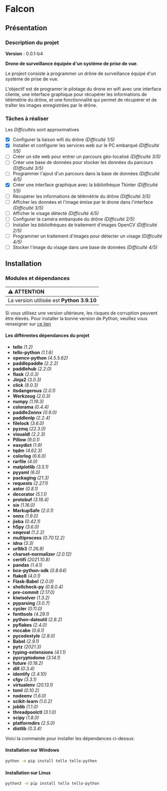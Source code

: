 # Falcon

## Présentation

### Description du projet

**Version** : 0.0.1-b4

**Drone de surveillance équipée d'un système de prise de vue**.

Le project consiste à programmer un drône de surveillance équipé d'un système de prise de vue.

L'objectif est de programer le pilotage du drone en wifi avec une interface cliente, une interface graphique pour récupérer les informations de télémétrie du drône, et une fonctionnalité qui permet de récupérer et de traîter les images enregistrées par le drône.

### Tâches à réaliser

Les *Difficultés* sont approximatives

- [x] Configurer la liaison wifi du drône *(Difficulté 1/5)*
- [x] Installer et configurer les services web sur le PC embarqué *(Difficulté 1/5)*
- [ ] Créer un site web pour entrer un parcours géo-localisé *(Difficulté 3/5)*
- [ ] Créer une base de données pour stocker les données du parcours *(Difficulté 3/5)*
- [ ] Programmer l'ajout d'un parcours dans la base de données *(Difficulté 4/5)*
- [x] Créer une interface graphique avec la bibliothèque Tkinter *(Difficulté 1/5)*
- [ ] Récupérer les informations de télémétrie du drône *(Difficulté 3/5)*
- [ ] Afficher les données et l'image émise par le drone dans l'interface *(Difficulté 3/5)*
- [ ] Afficher le visage détecté *(Difficulté 4/5)*
- [ ] Configurer la caméra embarquée du drône *(Difficulté 2/5)*
- [ ] Installer les bibliothèques de traitement d'images OpenCV *(Difficulté 2/5)*
- [ ] Programmer un traitement d'images pour détecter un visage *(Difficulté 4/5)*
- [ ] Stocker l'image du visage dans une base de données *(Difficulté 4/5)*

## Installation

### Modules et dépendances

| :warning: ATTENTION                       |
|:------------------------------------------|
| La version utilisée est **Python 3.9.10** |

Si vous utilisez une version ultérieure, les risques de corruption peuvent être élevés. Pour installer la bonne version de Python, veuillez vous renseigner sur [ce lien](https://www.python.org/downloads/release/python-3910/)

#### Les différentes dépendances du projet

- **tello** *(1.2)*
- **tello-python** *(1.1.6)*
- **opencv-python** *(4.5.5.62)*
- **paddlepaddle** *(2.2.2)*
- **paddlehub** *(2.2.0)*
- **flask** *(2.0.3)*
- **Jinja2** *(3.0.3)*
- **click** *(8.0.3)*
- **itsdangerous** *(2.0.1)*
- **Werkzeug** *(2.0.3)*
- **numpy** *(1.19.3)*
- **colorama** *(0.4.4)*
- **paddle2onnx** *(0.9.0)*
- **paddlenlp** *(2.2.4)*
- **filelock** *(3.6.0)*
- **pyzmq** *(22.3.0)*
- **visualdl** *(2.2.3)*
- **Pillow** *(9.0.1)*
- **easydict** *(1.9)*
- **tqdm** *(4.62.3)*
- **colorlog** *(6.6.0)*
- **rarfile** *(4.0)*
- **matplotlib** *(3.5.1)*
- **pyyaml** *(6.0)*
- **packaging** *(21.3)*
- **requests** *(2.27.1)*
- **astor** *(0.8.1)*
- **decorator** *(5.1.1)*
- **protobuf** *(3.19.4)*
- **six** *(1.16.0)*
- **MarkupSafe** *(2.0.1)*
- **onnx** *(1.9.0)*
- **jieba** *(0.42.1)*
- **h5py** *(3.6.0)*
- **seqeval** *(1.2.2)*
- **multiprocess** *(0.70.12.2)*
- **idna** *(3.3)*
- **urllib3** *(1.26.8)*
- **charset-normalizer** *(2.0.12)*
- **certifi** *(2021.10.8)*
- **pandas** *(1.4.1)*
- **bce-python-sdk** *(0.8.64)*
- **flake8** *(4.0.1)*
- **Flask-Babel** *(2.0.0)*
- **shellcheck-py** *(0.8.0.4)*
- **pre-commit** *(2.17.0)*
- **kiwisolver** *(1.3.2)*
- **pyparsing** *(3.0.7)*
- **cycler** *(0.11.0)*
- **fonttools** *(4.29.1)*
- **python-dateutil** *(2.8.2)*
- **pyflakes** *(2.4.0)*
- **mccabe** *(0.6.1)*
- **pycodestyle** *(2.8.0)*
- **Babel** *(2.9.1)*
- **pytz** *(2021.3)*
- **typing-extensions** *(4.1.1)*
- **pycryptodome** *(3.14.1)*
- **future** *(0.18.2)*
- **dill** *(0.3.4)*
- **identify** *(2.4.10)*
- **cfgv** *(3.3.1)*
- **virtualenv** *(20.13.1)*
- **toml** *(0.10.2)*
- **nodeenv** *(1.6.0)*
- **scikit-learn** *(1.0.2)*
- **joblib** *(1.1.0)*
- **threadpoolctl** *(3.1.0)*
- **scipy** *(1.8.0)*
- **platformdirs** *(2.5.0)*
- **distlib** *(0.3.4)*

Voici la commande pour installer les dépendances ci-dessus:

#### Installation sur Windows 

```bash
python -m pip install tello tello-python
```
#### Installation sur Linux 

```bash
python3 -m pip install tello tello-python
```